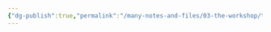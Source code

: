 ```yaml
---
{"dg-publish":true,"permalink":"/many-notes-and-files/03-the-workshop/the-workshop/","noteIcon":"","created":"2025-10-09T21:03:57.544+02:00","updated":"2025-10-09T21:04:03.282+02:00"}
---
```


